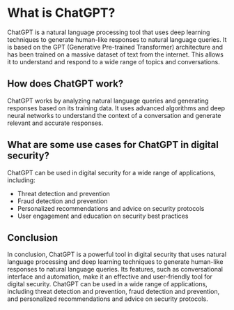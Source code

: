 What is ChatGPT?
====================================================

ChatGPT is a natural language processing tool that uses deep learning techniques to generate human-like responses to natural language queries. It is based on the GPT (Generative Pre-trained Transformer) architecture and has been trained on a massive dataset of text from the internet. This allows it to understand and respond to a wide range of topics and conversations.

How does ChatGPT work?
----------------------

ChatGPT works by analyzing natural language queries and generating responses based on its training data. It uses advanced algorithms and deep neural networks to understand the context of a conversation and generate relevant and accurate responses.

What are some use cases for ChatGPT in digital security?
--------------------------------------------------------

ChatGPT can be used in digital security for a wide range of applications, including:

* Threat detection and prevention
* Fraud detection and prevention
* Personalized recommendations and advice on security protocols
* User engagement and education on security best practices

Conclusion
----------

In conclusion, ChatGPT is a powerful tool in digital security that uses natural language processing and deep learning techniques to generate human-like responses to natural language queries. Its features, such as conversational interface and automation, make it an effective and user-friendly tool for digital security. ChatGPT can be used in a wide range of applications, including threat detection and prevention, fraud detection and prevention, and personalized recommendations and advice on security protocols.
